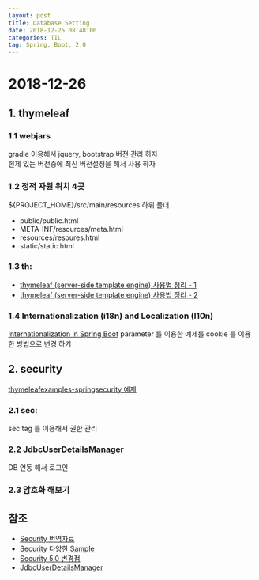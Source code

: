 ```yaml
---
layout: post
title: Database Setting
date: 2018-12-25 08:48:00
categories: TIL
tag: Spring, Boot, 2.0
---
```

# 2018-12-26

## 1. thymeleaf

### 1.1 webjars

gradle 이용해서 jquery, bootstrap 버전 관리 하자  
현제 있는 버전중에 최신 버전설정을 해서 사용 하자

### 1.2 정적 자원 위치 4곳

${PROJECT_HOME}/src/main/resources 하위 폴더
- public/public.html
- META-INF/resources/meta.html
- resources/resoures.html
- static/static.html

### 1.3 th:

- [thymeleaf (server-side template engine) 사용법 정리 - 1](http://cyberx.tistory.com/132)
- [thymeleaf (server-side template engine) 사용법 정리 - 2](http://cyberx.tistory.com/160)

### 1.4 Internationalization (i18n) and Localization (l10n)

[Internationalization in Spring Boot](https://www.javadevjournal.com/spring-boot/spring-boot-internationalization/) parameter 를 이용한 예제를 cookie 를 이용한 방법으로 변경 하기


## 2. security

[thymeleafexamples-springsecurity 예제](https://github.com/thymeleaf/thymeleafexamples-springsecurity)

### 2.1 sec:

sec tag 를 이용해서 권한 관리

### 2.2 JdbcUserDetailsManager

DB 연동 해서 로그인

### 2.3 암호화 해보기

## 참조
- [Security 번역자료](https://github.com/ssosso/Docs-Reference-Translation/tree/master/Spring-Security-Reference)
- [Security 다양한 Sample](https://www.programcreek.com/java-api-examples/index.php?api=org.springframework.security.provisioning.JdbcUserDetailsManager)
- [Security 5.0 변경점](https://java.ihoney.pe.kr/tag/Security)
- [JdbcUserDetailsManager](https://stackoverflow.com/questions/16319037/using-jdbcuserdetailsmanager-vs-own-userdetailsservice)

